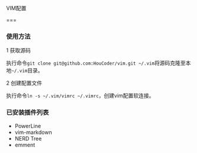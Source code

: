 VIM配置

===

### 使用方法

1 获取源码

  执行命令`git clone git@github.com:HouCoder/vim.git ~/.vim`将源码克隆至本地`~/.vim`目录。

2 创建配置文件

  执行命令`ln -s ~/.vim/vimrc ~/.vimrc`，创建vim配置软连接。

### 已安装插件列表

- PowerLine 
- vim-markdown 
- NERD Tree
- emment
